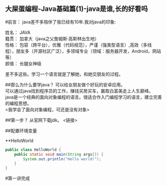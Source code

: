 大屎蛋编程-Java基础篇(1)-java是谁,长的好看吗
---

#前言：
java差不多陪伴了我已经有10年.我对java的印象:

姓名： JAVA   
籍贯： 加拿大（java之父詹姆斯·高斯林出生地）   
性格： 包容（跨平台），优雅（代码规范），严谨（强类型语言）,高效（多线程），朋友多（开源社区广泛），多领域专业（领域：服务器开发，Android，网站等）   
颜值： 长腿女神级

差不多这些。学习一个语言就是了解她，和她交朋友的过程。

##那么为什么要学java？
可以给女朋友做个好玩的安卓应用。    
可以通过java找到程序员的工作，赚钱买房买车，赢取白富美走上人生巅峰。   
java是一个经典的面向对象编程的语言。很适合作入门编程学习的语言，建立完善的编程思想。   
<我学会了面向对象编程，可还是没有对象>   


##第一步？
从官网下载jdk。
<链接>


##配置环境变量


**HelloWorld

```java
public class HelloWorld {
    public static void main(String args[]) {
        System.out.println("Hello world!");
    }
}
```

#第一讲完成
 




